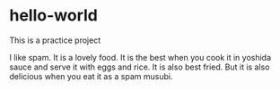 # hello-world
This is a practice project

I like spam. It is a lovely food. It is the best when you cook it in yoshida sauce and serve it with eggs and rice. It is also best fried. But it is also delicious when you eat it as a spam musubi. 

